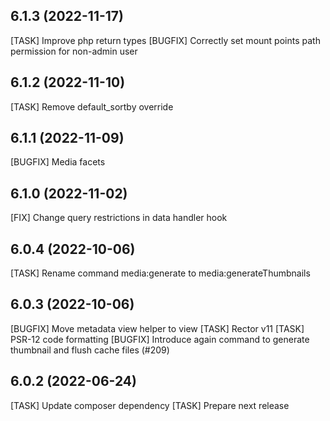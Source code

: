 ## 6.1.3 (2022-11-17)

[TASK] Improve php return types
[BUGFIX] Correctly set mount points path permission for non-admin user

## 6.1.2 (2022-11-10)

[TASK] Remove default_sortby override

## 6.1.1 (2022-11-09)

[BUGFIX] Media facets

## 6.1.0 (2022-11-02)

[FIX] Change query restrictions in data handler hook

## 6.0.4 (2022-10-06)

[TASK] Rename command media:generate to media:generateThumbnails

## 6.0.3 (2022-10-06)

[BUGFIX] Move metadata view helper to view
[TASK] Rector v11
[TASK] PSR-12 code formatting
[BUGFIX] Introduce again command to generate thumbnail and flush cache files (#209)

## 6.0.2 (2022-06-24)

[TASK] Update composer dependency
[TASK] Prepare next release
